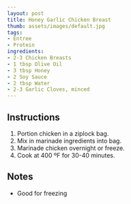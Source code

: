 ```yaml
---
layout: post
title: Honey Garlic Chicken Breast
thumb: assets/images/default.jpg
tags:
- Entree
- Protein
ingredients:
- 2-3 Chicken Breasts
- 1 tbsp Olive Oil
- 3 tbsp Honey
- 2 Soy Sauce
- 2 tbsp Water
- 2-3 Garlic Cloves, minced
---
```


## Instructions
1. Portion chicken in a ziplock bag.
2. Mix in marinade ingredients into bag.
3. Marinade chicken overnight or freeze.
4. Cook at 400 ºF for 30-40 minutes.

## Notes
- Good for freezing